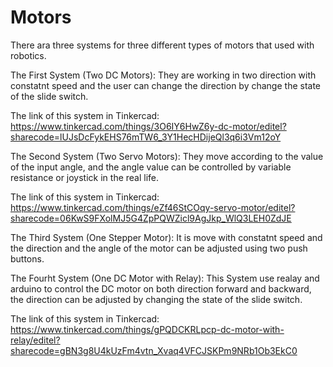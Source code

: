 # Motors

There ara three systems for three different types of motors that used with robotics.

The First System (Two DC Motors): They are working in two direction with constatnt speed and the user can change the direction by change the state of the slide switch.

The link of this system in Tinkercad: https://www.tinkercad.com/things/3O6IY6HwZ6y-dc-motor/editel?sharecode=lUJsDcFykEHS76mTW6_3Y1HecHDijeQl3q6i3Vm12oY

The Second System (Two Servo Motors): They move according to the value of the input angle, and the angle value can be controlled by variable resistance or joystick in the real life.

The link of this system in Tinkercad: https://www.tinkercad.com/things/eZf46StCOqy-servo-motor/editel?sharecode=06KwS9FXolMJ5G4ZpPQWZicl9AgJkp_WlQ3LEH0ZdJE

The Third System (One Stepper Motor): It is move with constatnt speed and the direction and the angle of the motor can be adjusted using two push buttons.

The Fourht System (One DC Motor with Relay): This System use realay and arduino to control the DC motor on both direction forward and backward, the direction can be adjusted by changing the state of the slide switch.

The link of this system in Tinkercad: https://www.tinkercad.com/things/gPQDCKRLpcp-dc-motor-with-relay/editel?sharecode=gBN3g8U4kUzFm4vtn_Xvaq4VFCJSKPm9NRb1Ob3EkC0
